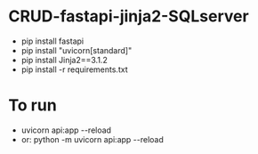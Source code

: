 # CRUD-fastapi-jinja2-SQLserver
- pip install fastapi
- pip install "uvicorn[standard]"
- pip install Jinja2==3.1.2
- pip install -r requirements.txt
# To run
- uvicorn api:app --reload
- or: python -m uvicorn api:app --reload
